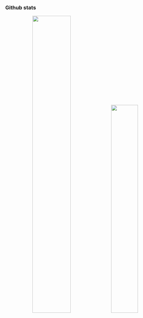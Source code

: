 <h3>Github stats</h3>
<div align="center">
<a href="https://git.io/streak-stats"><img src="https://streak-stats.demolab.com?user=BigLad23&theme=gruvbox_duo&hide_border=false&border_radius=0&date_format=M%20j%5B%2C%20Y%5D" width="49%"></a>
<a href="https://github.com/anuraghazra/github-readme-stats"><img src="https://github-readme-stats.vercel.app/api/top-langs/?username=BigLad23&hide=Shaderlab,HLSL,Hack,ASP.net%0A&langs_count=8&layout=compact&hide_border=false&theme=dark&bg_color=0d1117" width="41%"></a>
</div>
